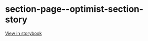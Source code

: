 # section-page--optimist-section-story

[View in storybook](https://raw.githack.com/Independent-Digital-News-and-Media-Ltd/standard-pwamp-sb/PR-878-sb/index.html?path=/story/section-page--optimist-section-story)